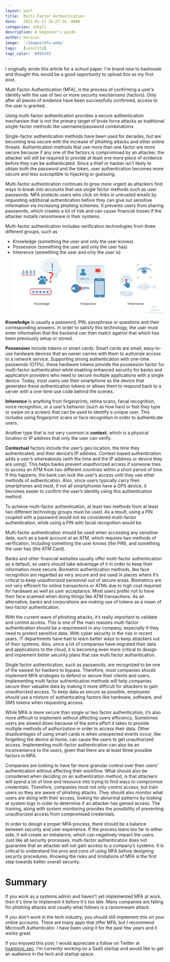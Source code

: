 ```yaml
---
layout: post
title:  Multi Factor Authentication
date:   2022-01-17 16:27:34 -0800
categories: jekyll 
description: A beginner's guide
author: horacio 
image:  '/images/mfa.webp'
tags:   [security]
tags_color: '#993333'
---
```

I originally wrote this article for a school paper. I'm brand new to hashnode and thought this would be a good opportunity to upload this as my first post.

Multi Factor Authentication (MFA), is the process of confirming a user’s identity with the use of two or more security mechanisms (factors). Only after all pieces of evidence have been successfully confirmed, access to the user is granted.

Using multi-factor authentication provides a secure authentication mechanism that is not the primary target of brute force attacks as traditional single-factor methods like username/password combinations.

Single-factor authentication methods have been used for decades, but are becoming less secure with the increase of phishing attacks and other online threats. Authentication methods that use more than one factor are more secure because if any one of the factors is compromised by an attacker, the attacker will still be required to provide at least one more piece of evidence before they can be authenticated. Since a thief or hacker isn't likely to obtain both the password and the token, user authentication becomes more secure and less susceptible to hijacking or guessing.

Multi-factor authentication continues to grow more urgent as attackers find ways to break into accounts that use single factor methods such as user passwords. MFA protects users who click on links in untrusted emails by requesting additional authentication before they can give out sensitive information via increasing phishing schemes. It prevents users from sharing passwords, which creates a lot of risk and can cause financial losses if the attacker installs ransomware in their systems.

Multi-factor authentication includes verification technologies from three different groups, such as

 - Knowledge (something the user and only the user knows)
 - Possession (something the user and only the user has)
 - Inherence (something the user and only the user is)
![MFA](/images/mfa.jpeg)

**Knowledge** is usually a password, PIN, passphrase or questions and their corresponding answers. In order to satisfy this technology, the user must enter information that the backend can then match against that which has been previously setup or stored.

**Possession** include tokens or smart cards. Smart cards are small, easy-to-use hardware devices that an owner carries with them to authorize access to a network service. Supporting strong authentication with one-time passwords (OTPs), these hardware tokens provide the possession factor for multi-factor authentication while enabling enhanced security for banks and application providers who need to secure multiple applications with a single device. Today, most users use their smartphone as the device that generates these authentication tokens or allows them to respond back to a server with a one-time use code behind the scenes.

**Inherence** is anything from fingerprints, retina scans, facial recognition, voice recognition, or a user’s behavior (such as how hard or fast they type or swipe on a screen) that can be used to identify a unique user. This includes using fingerprint scans or face recognition in order to authenticate users.

Another type that is not very common is **context**, which is a physical location or IP address that only the user can verify.

**Contextual** factors include the user’s geo location, the time they authenticated, and their device’s IP address. Context-based authentication adds a user’s whereabouts (with the time and the IP address or device they are using). This helps banks prevent unauthorized access if someone tries to access an ATM from two different countries within a short period of time. If this happens, the bank can lock the user’s access until they use other methods of authentication. Also, since users typically carry their smartphones and most, if not all smartphones have a GPS device, it becomes easier to confirm the user’s identity using this authentication method.

To achieve multi-factor authentication, at least two methods from at least two different technology groups must be used. As a result, using a PIN coupled with a password would not be considered multi-factor authentication, while using a PIN with facial recognition would be.

Multi-factor authentication should be used when accessing any sensitive data, such as a bank account at an ATM, which requires two methods of verification, including something the user knows (the PIN), and something the user has (the ATM Card).

Banks and other financial websites usually offer multi-factor authentication as a default, so users should take advantage of it in order to keep their information more secure. Biometric authentication methods, like face recognition are regarded as very secure and are used in places where it’s critical to keep unauthorized personnel out of secure areas. Biometrics are not very efficient for online transactions or ATMs due to high cost required for hardware as well as user acceptance. Most users prefer not to have their face scanned when doing things like ATM transactions. As an alternative, banks and corporations are making use of tokens as a mean of two-factor authentication.

With the current wave of phishing attacks, it’s really important to validate and control access. This is one of the main reasons multi-factor authentication should be a requirement in any company, especially if they need to protect sensitive data. With cyber security in the rise in recent years, IT departments have had to learn better ways to keep attackers out of their systems. Also, since a lot of companies have migrated their data and applications to the cloud, it is becoming even more critical to design and implement better security plans that use multi factor authentication.

Single factor authentication, such as passwords, are recognized to be one of the easiest for hackers to bypass. Therefore, most companies should implement MFA strategies to defend or secure their clients and users. Implementing multi factor authentication methods will help companies secure their valuable data by making it more difficult for attackers to gain unauthorized access. To keep data as secure as possible, employees should use a mixture of authenticating factors like hardware, software, and SMS tokens when requesting access.

While MFA is more secure than single or two factor authentication, it’s also more difficult to implement without affecting users efficiency. Sometimes users are slowed down because of the extra effort it takes to provide multiple methods of authorization in order to access their data. Other disadvantages of using smart cards is when unexpected events occur, like forgetting the device at home, can cause the users to get unauthorized access. Implementing multi-factor authentication can also be an inconvenience to the users, given that there are at least three possible factors in MFA.

Companies are looking to have far more granular control over their users’ authentication without affecting their workflow. What should also be considered when deciding on an authentication method, is that attackers will spend a lot of time and resource into trying to find ways to compromise credentials. Therefore, companies must not only control access, but train users so they are aware of phishing attacks. They should also monitor what users are doing with their access, looking for abnormal patterns by looking at system logs in order to determine if an attacker has gained access. The training, along with system monitoring provides the possibility of preventing unauthorized access from compromised credentials.

In order to design a proper MFA process, there should be a balance between security and user experience. If the process leans too far to either side, it will create an imbalance, which can negatively impact the users. Just like all security processes, multi-factor authentication does not guarantee that an attacker will not gain access to a company’s systems. It is critical to understand the pros and cons of using MFA before designing security procedures. Knowing the risks and limitations of MFA is the first step towards better overall security.

# Summary
If you work as a systems admin and haven't yet implemented MFA at work, then it's time to implement it before it's too late. Many companies are falling for phishing attacks and usually what follows is a ransomware attack.

If you don't work in the tech industry, you should still implement this on your online accounts. There are many apps that offer MFA, but I recommend Microsoft Authenticator. I have been using it for the past few years and it works great.

If you enjoyed this post, I would appreciate a follow on Twitter at [hsantoyo_sec](https://twitter.com/hsantoyo_sec). I'm currently working on a SaaS startup and would like to get an audience in the tech and startup space.
